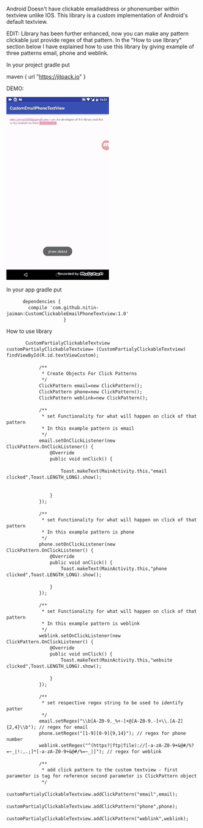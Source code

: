 Android Doesn't have clickable emailaddress or phonenumber within textview unlike IOS. 
This library is a custom implementation of Android's default textview.

EDIT: Library has been further enhanced, now you can make any pattern clickable just provide regex of that pattern.
In the "How to use library" section below I have explained how to use this library by giving example of three patterns email,
phone and weblink.

In your project gradle put

maven { url "https://jitpack.io" }


DEMO:

![alt tag](/demo.gif)


In your app gradle put

          dependencies {
	        compile 'com.github.nitin-jaiman:CustomClickableEmailPhoneTextview:1.0'
	                     }

How to use library



           CustomPartialyClickableTextview customPartialyClickableTextview= (CustomPartialyClickableTextview) findViewById(R.id.textViewCustom);

                /**
                 * Create Objects For Click Patterns
                 */
                ClickPattern email=new ClickPattern();
                ClickPattern phone=new ClickPattern();
                ClickPattern weblink=new ClickPattern();

                /**
                 * set Functionality for what will happen on click of that pattern
                 * In this example pattern is email
                 */
                email.setOnClickListener(new ClickPattern.OnClickListener() {
                    @Override
                    public void onClick() {

                        Toast.makeText(MainActivity.this,"email clicked",Toast.LENGTH_LONG).show();


                    }
                });

                /**
                 * set Functionality for what will happen on click of that pattern
                 * In this example pattern is phone
                 */
                phone.setOnClickListener(new ClickPattern.OnClickListener() {
                    @Override
                    public void onClick() {
                        Toast.makeText(MainActivity.this,"phone clicked",Toast.LENGTH_LONG).show();

                    }
                });

                /**
                 * set Functionality for what will happen on click of that pattern
                 * In this example pattern is weblink
                 */
                weblink.setOnClickListener(new ClickPattern.OnClickListener() {
                    @Override
                    public void onClick() {
                        Toast.makeText(MainActivity.this,"website clicked",Toast.LENGTH_LONG).show();

                    }
                });

                /**
                 * set respective regex string to be used to identify patter
                 */
                email.setRegex("\\b[A-Z0-9._%+-]+@[A-Z0-9.-]+\\.[A-Z]{2,4}\\b"); // regex for email
                phone.setRegex("[1-9][0-9]{9,14}"); // regex for phone number
                weblink.setRegex("^(https?|ftp|file)://[-a-zA-Z0-9+&@#/%?=~_|!:,.;]*[-a-zA-Z0-9+&@#/%=~_|]"); // regex for weblink

                /**
                 * add click pattern to the custom textview - first parameter is tag for reference second parameter is ClickPattern object
                 */
                customPartialyClickableTextview.addClickPattern("email",email);
                customPartialyClickableTextview.addClickPattern("phone",phone);
                customPartialyClickableTextview.addClickPattern("weblink",weblink);

